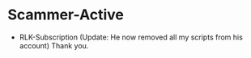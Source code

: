 # Scammer-Active
- RLK-Subscription (Update: He now removed all my scripts from his account) Thank you.

